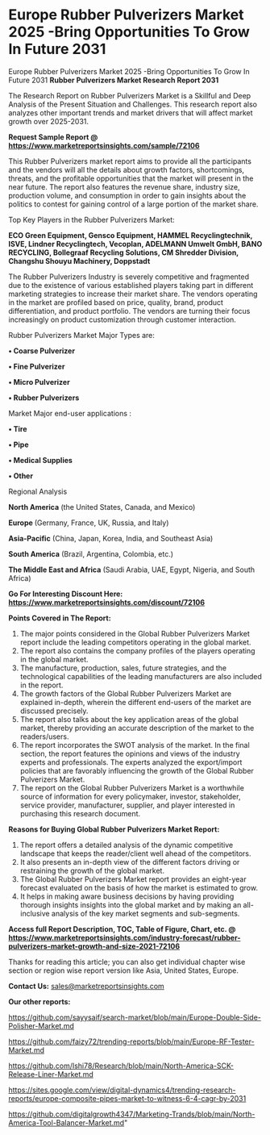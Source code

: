 # Europe Rubber Pulverizers Market 2025 -Bring Opportunities To Grow In Future 2031
Europe Rubber Pulverizers Market 2025 -Bring Opportunities To Grow In Future 2031
<strong>Rubber Pulverizers Market Research Report 2031</strong>

The Research Report on Rubber Pulverizers Market is a Skillful and Deep Analysis of the Present Situation and Challenges. This research report also analyzes other important trends and market drivers that will affect market growth over 2025-2031.

<strong>Request Sample Report @ <a href=https://www.marketreportsinsights.com/sample/72106>https://www.marketreportsinsights.com/sample/72106</a></strong>

This Rubber Pulverizers market report aims to provide all the participants and the vendors will all the details about growth factors, shortcomings, threats, and the profitable opportunities that the market will present in the near future. The report also features the revenue share, industry size, production volume, and consumption in order to gain insights about the politics to contest for gaining control of a large portion of the market share.

Top Key Players in the Rubber Pulverizers Market:

<strong>ECO Green Equipment, Gensco Equipment, HAMMEL Recyclingtechnik, ISVE, Lindner Recyclingtech, Vecoplan, ADELMANN Umwelt GmbH, BANO RECYCLING, Bollegraaf Recycling Solutions, CM Shredder Division, Changshu Shouyu Machinery, Doppstadt</strong>

The Rubber Pulverizers Industry is severely competitive and fragmented due to the existence of various established players taking part in different marketing strategies to increase their market share. The vendors operating in the market are profiled based on price, quality, brand, product differentiation, and product portfolio. The vendors are turning their focus increasingly on product customization through customer interaction.

Rubber Pulverizers Market Major Types are:

<strong>• Coarse Pulverizer

• Fine Pulverizer

• Micro Pulverizer

• Rubber Pulverizers</strong>

Market Major end-user applications :

<strong>• Tire

• Pipe

• Medical Supplies

• Other</strong>

Regional Analysis

</u><strong><b>North America</b></strong> (the United States, Canada, and Mexico)

<strong><b>Europe </b></strong>(Germany, France, UK, Russia, and Italy)

<strong><b>Asia-Pacific</b></strong> (China, Japan, Korea, India, and Southeast Asia)

<strong><b>South America</b></strong> (Brazil, Argentina, Colombia, etc.)

<strong><b>The Middle East and Africa</b></strong> (Saudi Arabia, UAE, Egypt, Nigeria, and South Africa)

<strong>Go For Interesting Discount Here: <a href=https://www.marketreportsinsights.com/discount/72106>https://www.marketreportsinsights.com/discount/72106</a></strong>

<strong>Points Covered in The Report:</strong>
<ol>
  <li>The major points considered in the Global Rubber Pulverizers Market report include the leading competitors operating in the global market.</li>
  <li>The report also contains the company profiles of the players operating in the global market.</li>
  <li>The manufacture, production, sales, future strategies, and the technological capabilities of the leading manufacturers are also included in the report.</li>
  <li>The growth factors of the Global Rubber Pulverizers Market are explained in-depth, wherein the different end-users of the market are discussed precisely.</li>
  <li>The report also talks about the key application areas of the global market, thereby providing an accurate description of the market to the readers/users.</li>
  <li>The report incorporates the SWOT analysis of the market. In the final section, the report features the opinions and views of the industry experts and professionals. The experts analyzed the export/import policies that are favorably influencing the growth of the Global Rubber Pulverizers Market.</li>
  <li>The report on the Global Rubber Pulverizers Market is a worthwhile source of information for every policymaker, investor, stakeholder, service provider, manufacturer, supplier, and player interested in purchasing this research document.</li>
</ol>
<strong>Reasons for Buying Global Rubber Pulverizers Market Report:</strong>

<ol>
  <li>The report offers a detailed analysis of the dynamic competitive landscape that keeps the reader/client well ahead of the competitors.</li>
  <li>It also presents an in-depth view of the different factors driving or restraining the growth of the global market.</li>
  <li>The Global Rubber Pulverizers Market report provides an eight-year forecast evaluated on the basis of how the market is estimated to grow.</li>
  <li>It helps in making aware business decisions by having providing thorough insights insights into the global market and by making an all-inclusive analysis of the key market segments and sub-segments.</li>
</ol>
<strong>Access full Report Description, TOC, Table of Figure, Chart, etc. @ <a href=https://www.marketreportsinsights.com/industry-forecast/rubber-pulverizers-market-growth-and-size-2021-72106>https://www.marketreportsinsights.com/industry-forecast/rubber-pulverizers-market-growth-and-size-2021-72106</a></strong>


Thanks for reading this article; you can also get individual chapter wise section or region wise report version like Asia, United States, Europe.

<strong>Contact Us:</strong>
sales@marketreportsinsights.com

<strong>Our other reports:</strong>

<a href=https://github.com/sayysaif/search-market/blob/main/Europe-Double-Side-Polisher-Market.md>https://github.com/sayysaif/search-market/blob/main/Europe-Double-Side-Polisher-Market.md</a>

<a href=https://github.com/faizy72/trending-reports/blob/main/Europe-RF-Tester-Market.md>https://github.com/faizy72/trending-reports/blob/main/Europe-RF-Tester-Market.md</a>

<a href=https://github.com/Ishi78/Research/blob/main/North-America-SCK-Release-Liner-Market.md>https://github.com/Ishi78/Research/blob/main/North-America-SCK-Release-Liner-Market.md</a>

<a href=https://sites.google.com/view/digital-dynamics4/trending-research-reports/europe-composite-pipes-market-to-witness-6-4-cagr-by-2031>https://sites.google.com/view/digital-dynamics4/trending-research-reports/europe-composite-pipes-market-to-witness-6-4-cagr-by-2031</a>

<a href=https://github.com/digitalgrowth4347/Marketing-Trands/blob/main/North-America-Tool-Balancer-Market.md>https://github.com/digitalgrowth4347/Marketing-Trands/blob/main/North-America-Tool-Balancer-Market.md</a>"
